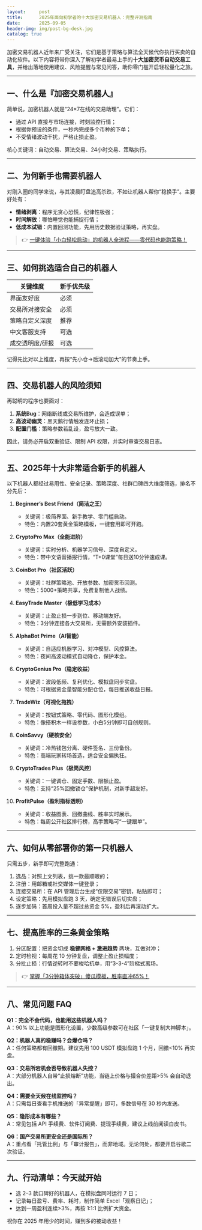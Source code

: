 ```yaml
---
layout:     post
title:      2025年面向初学者的十大加密交易机器人：完整评测指南
date:       2025-09-05
header-img: img/post-bg-desk.jpg
catalog: true
---
```


加密交易机器人近年来广受关注，它们是基于策略与算法全天候代你执行买卖的自动化软件。以下内容将带你深入了解初学者最易上手的**十大加密货币自动交易工具**，并给出落地使用建议、风险提醒与常见问答，助你零门槛开启轻松量化之旅。

---

## 一、什么是『加密交易机器人』

简单说，加密机器人就是“24×7在线的交易助理”。它们：

- 通过 API 直接与市场连接，时刻监控行情；
- 根据你预设的条件，一秒内完成多个币种的下单；
- 不受情绪波动干扰，严格止损止盈。

核心关键词：自动交易、算法交易、24小时交易、策略执行。

---

## 二、为何新手也需要机器人

对刚入圈的同学来说，与其凌晨盯盘追高杀跌，不如让机器人帮你“稳换手”。主要好处有：

- **情绪剥离**：程序无贪心恐慌，纪律性极强；
- **时间解放**：哪怕睡觉也能捕捉行情；
- **低成本试错**：内置回测功能，先用历史数据验证策略，再实盘。

> 👉 [一键体验「小白轻松启动」的机器人全流程——零代码也能跑策略！](https://okxdog.com/)

---

## 三、如何挑选适合自己的机器人

| 关键维度        | 新手优先级 |
|-----------------|-----------|
| 界面友好度      | 必须      |
| 交易所对接安全  | 必须      |
| 策略自定义深度  | 推荐      |
| 中文客服支持    | 可选      |
| 成交透明度/研报 | 可选      |

记得先比对以上维度，再按“先小仓→后滚动加大”的节奏上手。

---

## 四、交易机器人的风险须知

再聪明的程序也要面对：

1. **系统Bug**：网络断线或交易所维护，会造成误单；
2. **高波动幽灵**：黑天鹅行情触发连环止损；
3. **配置门槛**：策略参数若乱设，盈亏放大一致。

因此，请务必开启双重验证、限制 API 权限，并实时审查交易日志。

---

## 五、2025年十大非常适合新手的机器人

以下机器人都经过易用性、安全记录、策略深度、社群口碑四大维度筛选，排名不分先后：

1. **Beginner’s Best Friend（简洁之王）**  
   - 关键词：极简界面、新手教学、零门槛启动。  
   - 特色：内置20套黄金策略模板，一键套用即可开跑。

2. **CryptoPro Max（全能进阶）**  
   - 关键词：实时分析、机器学习信号、深度自定义。  
   - 特色：带中文语音播报行情，“T+0课堂”每日送10分钟速成课。

3. **CoinBot Pro（社区活跃）**  
   - 关键词：社群策略池、开放参数、加密货币回测。  
   - 特色：5000+策略共享，免费复制他人战绩。

4. **EasyTrade Master（极低学习成本）**  
   - 关键词：止盈止损一步到位、移动端友好。  
   - 特色：3分钟连接各大交易所，无需额外安装插件。

5. **AlphaBot Prime（AI智能）**  
   - 关键词：自适应机器学习、对冲模型、风控算法。  
   - 特色：夜间高波动模式自动降仓，保护本金。

6. **CryptoGenius Pro（稳定收益）**  
   - 关键词：波段低频、复利优化、模拟盘同步实盘。  
   - 特色：可根据资金量智能分配仓位，每日推送收益日报。

7. **TradeWiz（可视化拖拽）**  
   - 关键词：按钮式策略、零代码、图形化模组。  
   - 特色：像搭积木一样设参数，小白5分钟即可自创规则。

8. **CoinSavvy（硬核安全）**  
   - 关键词：冷热钱包分离、硬件签名、三份备份。  
   - 特色：高端玩家转场首选，适合安全偏执狂。

9. **CryptoTrades Plus（极简风控）**  
   - 关键词：一键调仓、固定手数、限额止盈。  
   - 特色：支持“25%回撤锁仓”保护机制，对新手超友好。

10. **ProfitPulse（盈利指标透明）**  
    - 关键词：收益图表、回撤曲线、胜率实时展示。  
    - 特色：每周公开社区排行榜，高手策略可“一键跟单”。

---

## 六、如何从零部署你的第一只机器人

只需五步，新手即可完整跑通：

1. 选品：对照上文列表，挑一款最顺眼的；
2. 注册：用邮箱或社交媒体一键登录；
3. 连接交易所：在 API 管理后台生成“仅限交易”密钥，粘贴即可；
4. 设定策略：先用模拟盘跑 3 天，确定无错误后切实盘；
5. 逐步加码：首周投入量不超过总资金 5%，盈利后再滚动扩大。

---

## 七、提高胜率的三条黄金策略

1. 分区配置：把资金切成 **稳健网格 + 激进趋势** 两块，互做对冲；
2. 定时检视：每周花 10 分钟复盘，调整止盈止损幅度；
3. 分批止损：行情逆转时不要梭哈抗单，用“3-3-4”阶梯式离场。

> 👉 [掌握「3分钟箱体突破」傻瓜模板，胜率直冲65%！](https://okxdog.com/)

---

## 八、常见问题 FAQ

**Q1：完全不会代码，也能用这些机器人吗？**  
A：90% 以上功能是图形化设置，少数高级参数可在社区「一键复制大神脚本」。

**Q2：机器人真的稳赚吗？会爆仓吗？**  
A：任何策略都有回撤期。建议先用 100 USDT 模拟盘跑 1 个月，回撤<10% 再实盘。

**Q3：交易所宕机会否导致机器人失控？**  
A：大部分机器人自带“止损熔断”功能，当链上价格与撮合价差距>5% 会自动退出。

**Q4：需要全天候在线监控吗？**  
A：只需每日查看手机推送的「异常提醒」即可，多数信号在 30 秒内发送。

**Q5：隐形成本有哪些？**  
A：常见包括 API 手续费、软件订阅费、提现手续费，建议上线前阅读白皮书。

**Q6：国产交易所更安全还是国际所？**  
A：重点看「托管比例」与「审计报告」，而非地域。无论何处，都要开启谷歌二次验证。

---

## 九、行动清单：今天就开始

- 选 2–3 款口碑好的机器人，在模拟盘同时运行 7 日；
- 记录每日盈亏、费率、耗时，制作简单 Excel「观察日记」；
- 达到一周盈利连续>3%，再按 1:1:1 比例扩大资金。

祝你在 2025 年用少的时间，赚到多的被动收益！